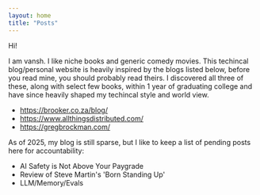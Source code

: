 ```yaml
---
layout: home
title: "Posts"
---
```


Hi!

I am vansh. I like niche books and generic comedy movies. This techincal blog/personal website is heavily inspired by the blogs listed below, before you read mine, you should probably read theirs. I discovered all three of these, along with select few books, within 1 year of graduating college and have since heavily shaped my techincal style and world view.

- https://brooker.co.za/blog/
- https://www.allthingsdistributed.com/
- https://gregbrockman.com/

As of 2025, my blog is still sparse, but I like to keep a list of pending posts here for accountability:
- AI Safety is Not Above Your Paygrade
- Review of Steve Martin's 'Born Standing Up'
- LLM/Memory/Evals